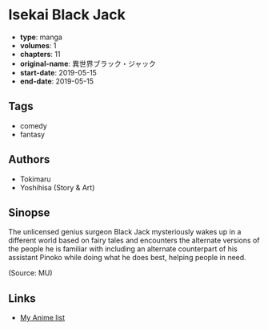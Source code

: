 # Isekai Black Jack

-   **type**: manga
-   **volumes**: 1
-   **chapters**: 11
-   **original-name**: 異世界ブラック・ジャック
-   **start-date**: 2019-05-15
-   **end-date**: 2019-05-15

## Tags

-   comedy
-   fantasy

## Authors

-   Tokimaru
-   Yoshihisa (Story & Art)

## Sinopse

The unlicensed genius surgeon Black Jack mysteriously wakes up in a different world based on fairy tales and encounters the alternate versions of the people he is familiar with including an alternate counterpart of his assistant Pinoko while doing what he does best, helping people in need.

(Source: MU)

## Links

-   [My Anime list](https://myanimelist.net/manga/130615/Isekai_Black_Jack)
